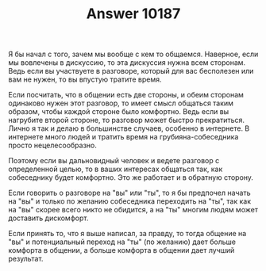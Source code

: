 ﻿---
title: "Answer 10187"
se.owner.user_id: 179763
se.owner.display_name: "tym32167"
se.owner.link: "https://ru.meta.stackoverflow.com/users/179763/tym32167"
se.answer_id: 10187
se.question_id: 10166
se.post_type: answer
se.is_accepted: False
---
<p>Я бы начал с того, зачем мы вообще с кем то общаемся. Наверное, если мы вовлечены в дискуссию, то эта дискуссия нужна всем сторонам. Ведь если вы участвуете в разговоре, который для вас бесполезен или вам не нужен, то вы впустую тратите время. </p>

<p>Если посчитать, что в общении есть две стороны, и обеим сторонам одинаково нужен этот разговор, то имеет смысл общаться таким образом, чтобы каждой стороне было комфортно. Ведь если вы нагрубите второй стороне, то разговор может быстро прекратиться. Лично я так и делаю в большинстве случаев, особенно в интернете. В интернете много людей и тратить время на грубияна-собеседника просто нецелесообразно. </p>

<p>Поэтому если вы дальновидный человек и ведете разговор с определенной целью, то в ваших интересах общаться так, как собеседнику будет комфортно. Это же работает и в обратную сторону. </p>

<p>Если говорить о разговоре на "вы" или "ты", то я бы предпочел начать на "вы" и только по желанию собеседника переходить на "ты", так как на "вы" скорее всего никто не обидится, а на "ты" многим людям может доставить дискомфорт. </p>

<p>Если принять то, что я выше написал, за правду, то тогда общение на "вы" и потенциальный переход на "ты" (по желанию) дает больше комфорта в общении, а больше комфорта в общении дает лучший результат. </p>
